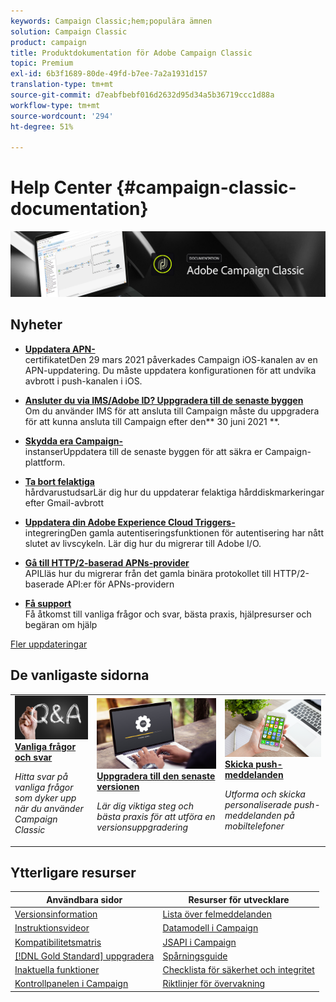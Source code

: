 ```yaml
---
keywords: Campaign Classic;hem;populära ämnen
solution: Campaign Classic
product: campaign
title: Produktdokumentation för Adobe Campaign Classic
topic: Premium
exl-id: 6b3f1689-80de-49fd-b7ee-7a2a1931d157
translation-type: tm+mt
source-git-commit: d7eabfbebf016d2632d95d34a5b36719ccc1d88a
workflow-type: tm+mt
source-wordcount: '294'
ht-degree: 51%

---
```


# Help Center {#campaign-classic-documentation}

![](platform/using/assets/do-not-localize/banner_acc_doc.jpg)

## Nyheter

* **[Uppdatera APN-](technotes/ios-certificate-update.md)**<br/> certifikatetDen 29 mars 2021 påverkades Campaign iOS-kanalen av en APN-uppdatering. Du måste uppdatera konfigurationen för att undvika avbrott i push-kanalen i iOS.

* **[Ansluter du via IMS/Adobe ID? Uppgradera till de senaste byggen](integrations/using/about-adobe-id.md)**<br/> Om du använder IMS för att ansluta till Campaign måste du uppgradera för att kunna ansluta till Campaign efter den** 30 juni 2021 **.

* **[Skydda era Campaign-](technotes/acc-config-updates.md)**<br/> instanserUppdatera till de senaste byggen för att säkra er Campaign-plattform.

* **[Ta bort felaktiga ](https://helpx.adobe.com/se/campaign/kb/update-bounce-qualification.html)**<br/> hårdvarustudsarLär dig hur du uppdaterar felaktiga hårddiskmarkeringar efter Gmail-avbrott

* **[Uppdatera din Adobe Experience Cloud Triggers-](integrations/using/configuring-adobe-io.md)**<br/> integreringDen gamla autentiseringsfunktionen för autentisering har nått slutet av livscykeln. Lär dig hur du migrerar till Adobe I/O.

* **[Gå till HTTP/2-baserad APNs-provider ](https://helpx.adobe.com/se/campaign/kb/migrate-to-apns-http2.html)**<br/> APILläs hur du migrerar från det gamla binära protokollet till HTTP/2-baserade API:er för APNs-providern

* **[Få support](support.md)**<br/>
Få åtkomst till vanliga frågor och svar, bästa praxis, hjälpresurser och begäran om hjälp

[Fler uppdateringar](/help/rn/using/documentation-updates.md)

## De vanligaste sidorna

<table style="table-layout:fixed">
<tr>
  <td>
    <a href="platform/using/common-questions.md">
      <img alt="Vanliga frågor och svar " src="platform/using/assets/FAQ.png"/>
    </a>
    <div>
      <a href="platform/using/common-questions.md">
    <strong>Vanliga frågor och svar</strong>
    </a>
    </div>
    <p>
    <em>Hitta svar på vanliga frågor som dyker upp när du använder Campaign Classic</em>
    <p>
  </td>
   <td>
    <a href="production/using/build-upgrade.md">
      <img alt="Builduppgradering" src="platform/using/assets/upgrade.png" />
    </a>
    <div>
      <a href="production/using/build-upgrade.md">
    <strong>Uppgradera till den senaste versionen</strong>
    </a>
    </div>
    <p>
    <em>Lär dig viktiga steg och bästa praxis för att utföra en versionsuppgradering</em>
    <p>
  </td>
  <td>
    <a href="delivery/using/creating-notifications.md">
       <img alt="Push-meddelanden" src="platform/using/assets/push.png" />
    </a>
    <div>
       <a href="delivery/using/creating-notifications.md">
    <strong>Skicka push-meddelanden</strong>
    </a>
    </div>
    <p>
    <em>Utforma och skicka personaliserade push-meddelanden på mobiltelefoner</em>
    <p>
  </td>
</tr>
</table>

## Ytterligare resurser

| Användbara sidor | Resurser för utvecklare |
|---|---|
| [Versionsinformation](/help/rn/using/latest-release.md) | [Lista över felmeddelanden](https://docs.adobe.com/content/help/en/campaign-classic/technicalresources/error_messages/error_codes.html) |
| [Instruktionsvideor](https://experienceleague.adobe.com/docs/campaign-classic-learn/tutorials/overview.html?lang=sv) | [Datamodell i Campaign](configuration/using/about-data-model.md) |
| [Kompatibilitetsmatris](rn/using/compatibility-matrix.md) | [JSAPI i Campaign](https://docs.adobe.com/content/help/en/campaign-classic/technicalresources/api/p-1.html) |
| [[!DNL Gold Standard] uppgradera](rn/using/gs-overview.md) | [Spårningsguide](https://helpx.adobe.com/se/campaign/kb/acc-tracking.html) |
| [Inaktuella funktioner](rn/using/deprecated-features.md) | [Checklista för säkerhet och integritet](https://helpx.adobe.com/se/campaign/kb/acc-security.html) |
| [Kontrollpanelen i Campaign](https://experienceleague.adobe.com/docs/control-panel/using/control-panel-home.html) | [Riktlinjer för övervakning](production/using/monitoring-guidelines.md) |
